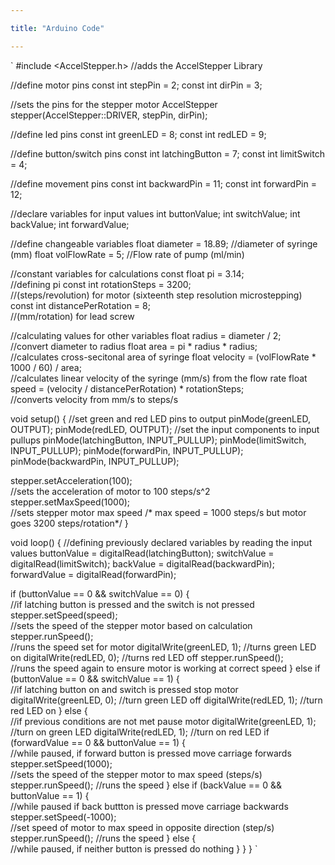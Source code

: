 ```yaml
---

title: "Arduino Code"

---
```


`
#include <AccelStepper.h> //adds the AccelStepper Library


//define motor pins
const int stepPin = 2;
const int dirPin = 3;


//sets the pins for the stepper motor
AccelStepper stepper(AccelStepper::DRIVER, stepPin, dirPin);


//define led pins
const int greenLED = 8;
const int redLED = 9;


//define button/switch pins
const int latchingButton = 7;
const int limitSwitch = 4;


//define movement pins
const int backwardPin = 11;
const int forwardPin = 12;


//declare variables for input values
int buttonValue;
int switchValue;
int backValue;
int forwardValue;


//define changeable variables
float diameter = 18.89;        //diameter of syringe (mm)
float volFlowRate = 5;         //Flow rate of pump (ml/min)


//constant variables for calculations
const float pi = 3.14;                  
  //defining pi
const int rotationSteps = 3200;        
  //(steps/revolution) for motor (sixteenth step resolution microstepping)
const int distancePerRotation = 8;      
  //(mm/rotation) for lead screw


//calculating values for other variables
float radius = diameter / 2;                                     
  //convert diameter to radius
float area = pi * radius * radius;                               
  //calculates cross-secitonal area of syringe
float velocity = (volFlowRate * 1000 / 60) / area;               
  //calculates linear velocity of the syringe (mm/s) from the flow rate
float speed = (velocity / distancePerRotation) * rotationSteps;   
  //converts velocity from mm/s to steps/s


void setup() {
  //set green and red LED pins to output
  pinMode(greenLED, OUTPUT);
  pinMode(redLED, OUTPUT);
  //set the input components to input pullups
  pinMode(latchingButton, INPUT_PULLUP);
  pinMode(limitSwitch, INPUT_PULLUP);
  pinMode(forwardPin, INPUT_PULLUP);
  pinMode(backwardPin, INPUT_PULLUP);


  stepper.setAcceleration(100);         
    //sets the acceleration of motor to 100 steps/s^2
  stepper.setMaxSpeed(1000);            
    //sets stepper motor max speed
  /* max speed = 1000 steps/s but motor goes 3200 steps/rotation*/
}


void loop() {
  //defining previously declared variables by reading the input values
  buttonValue = digitalRead(latchingButton);
  switchValue = digitalRead(limitSwitch);
  backValue = digitalRead(backwardPin);
  forwardValue = digitalRead(forwardPin);


  if (buttonValue == 0 && switchValue == 0) {         
    //if latching button is pressed and the switch is not pressed
    stepper.setSpeed(speed);                          
      //sets the speed of the stepper motor based on calculation
    stepper.runSpeed();                               
      //runs the speed set for motor
    digitalWrite(greenLED, 1); //turns green LED on
    digitalWrite(redLED, 0);   //turns red LED off
    stepper.runSpeed();                  
      //runs the speed again to ensure motor is working at correct speed
  } else if (buttonValue == 0 && switchValue == 1) {  
      //if latching button on and switch is pressed stop motor
    digitalWrite(greenLED, 0);  //turn green LED off
    digitalWrite(redLED, 1);    //turn red LED on
  } else {                                            
      //if previous conditions are not met pause motor
    digitalWrite(greenLED, 1);  //turn on green LED
    digitalWrite(redLED, 1);    //turn on red LED
    if (forwardValue == 0 && buttonValue == 1) {      
      //while paused, if forward button is pressed move carriage forwards
      stepper.setSpeed(1000);                         
        //sets the speed of the stepper motor to max speed (steps/s)
      stepper.runSpeed();  //runs the speed
    } else if (backValue == 0 && buttonValue == 1) {  
        //while paused if back buttton is pressed move carriage backwards
      stepper.setSpeed(-1000);                        
  //set speed of motor to max speed in opposite direction (step/s)
      stepper.runSpeed();  //runs the speed
    } else {                                         
  //while paused, if neither button is pressed do nothing
    }
  }
}
`

